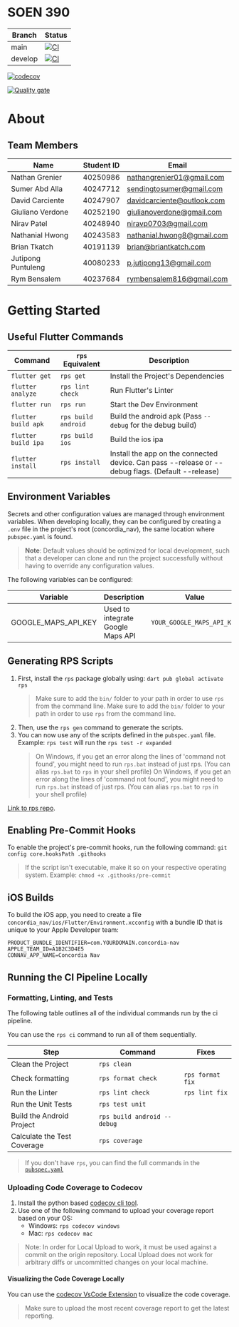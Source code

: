 # SOEN 390

| Branch  | Status                                                                                                                                                                       |
| ------- | ---------------------------------------------------------------------------------------------------------------------------------------------------------------------------- |
| main    | [![CI](https://github.com/SOEN-390-W2025/SOEN-390/actions/workflows/ci.yaml/badge.svg)](https://github.com/SOEN-390-W2025/SOEN-390/actions/workflows/ci.yaml)                |
| develop | [![CI](https://github.com/SOEN-390-W2025/SOEN-390/actions/workflows/ci.yaml/badge.svg?branch=develop)](https://github.com/SOEN-390-W2025/SOEN-390/actions/workflows/ci.yaml) |

[![codecov](https://codecov.io/github/NathanGrenier/SOEN-390/graph/badge.svg?token=QWLVNVQUYB)](https://codecov.io/github/NathanGrenier/SOEN-390)

[![Quality gate](https://sonarcloud.io/api/project_badges/quality_gate?project=SOEN-390-W2025_SOEN-390)](https://sonarcloud.io/summary/new_code?id=SOEN-390-W2025_SOEN-390)

# About

## Team Members

| Name               | Student ID | Email                      |
| ------------------ | ---------- | -------------------------- |
| Nathan Grenier     | 40250986   | nathangrenier01@gmail.com  |
| Sumer Abd Alla     | 40247712   | sendingtosumer@gmail.com   |
| David Carciente    | 40247907   | davidcarciente@outlook.com |
| Giuliano Verdone   | 40252190   | giulianoverdone@gmail.com  |
| Nirav Patel        | 40248940   | niravp0703@gmail.com       |
| Nathanial Hwong    | 40243583   | nathanial.hwong8@gmail.com |
| Brian Tkatch       | 40191139   | brian@briantkatch.com      |
| Jutipong Puntuleng | 40080233   | p.jutipong13@gmail.com     |
| Rym Bensalem       | 40237684   | rymbensalem816@gmail.com   |

# Getting Started

## Useful Flutter Commands

| Command             | `rps` Equivalent    | Description                                                                                       |
| ------------------- | ------------------- | ------------------------------------------------------------------------------------------------- |
| `flutter get`       | `rps get`           | Install the Project's Dependencies                                                                |
| `flutter analyze`   | `rps lint check`    | Run Flutter's Linter                                                                              |
| `flutter run`       | `rps run`           | Start the Dev Environment                                                                         |
| `flutter build apk` | `rps build android` | Build the android apk (Pass `--debug` for the debug build)                                        |
| `flutter build ipa` | `rps build ios`     | Build the ios ipa                                                                                 |
| `flutter install`   | `rps install`       | Install the app on the connected device. Can pass --release or --debug flags. (Default --release) |

## Environment Variables

Secrets and other configuration values are managed through environment variables. When developing locally, they can be configured by creating a `.env` file in the project's root (concordia_nav), the same location where `pubspec.yaml` is found.

> **Note**: Default values should be optimized for local development, such that
> a developer can clone and run the project successfully without having to
> override any configuration values.

The following variables can be configured:

| Variable            | Description                       | Value                      |
| ------------------- | --------------------------------- | -------------------------- |
| GOOGLE_MAPS_API_KEY | Used to integrate Google Maps API | `YOUR_GOOGLE_MAPS_API_KEY` |

## Generating RPS Scripts

1. First, install the `rps` package globally using: `dart pub global activate rps`
   > Make sure to add the `bin/` folder to your path in order to use `rps` from the command line.
   > Make sure to add the `bin/` folder to your path in order to use `rps` from the command line.
2. Then, use the `rps gen` command to generate the scripts.
3. You can now use any of the scripts defined in the `pubspec.yaml` file. Example: `rps test` will run the `rps test -r expanded`
   > On Windows, if you get an error along the lines of 'command not found', you might need to run `rps.bat` instead of just rps. (You can alias `rps.bat` to `rps` in your shell profile)
   > On Windows, if you get an error along the lines of 'command not found', you might need to run `rps.bat` instead of just rps. (You can alias `rps.bat` to `rps` in your shell profile)

[Link to rps repo](https://pub.dev/packages/rps).

## Enabling Pre-Commit Hooks

To enable the project's pre-commit hooks, run the following command: `git config core.hooksPath .githooks`

> If the script isn't executable, make it so on your respective operating system. Example: `chmod +x .githooks/pre-commit`

## iOS Builds

To build the iOS app, you need to create a file
`concordia_nav/ios/Flutter/Environment.xcconfig` with a bundle ID that is unique to your
Apple Developer team:

```
PRODUCT_BUNDLE_IDENTIFIER=com.YOURDOMAIN.concordia-nav
APPLE_TEAM_ID=A1B2C3D4E5
CONNAV_APP_NAME=Concordia Nav
```

## Running the CI Pipeline Locally

### Formatting, Linting, and Tests 
The following table outlines all of the individual commands run by the ci pipeline.

You can use the `rps ci` command to run all of them sequentially.

| Step                        | Command                     | Fixes            |
| --------------------------- | --------------------------- | ---------------- |
| Clean the Project           | `rps clean`                 |                  |
| Check formatting            | `rps format check`          | `rps format fix` |
| Run the Linter              | `rps lint check`            | `rps lint fix`   |
| Run the Unit Tests          | `rps test unit`             |                  |
| Build the Android Project   | `rps build android --debug` |                  |
| Calculate the Test Coverage | `rps coverage`              |                  |

> If you don't have `rps`, you can find the full commands in the [`pubspec.yaml`](./concordia_nav/pubspec.yaml)

### Uploading Code Coverage to Codecov

1. Install the python based [codecov cli tool](https://docs.codecov.com/docs/codecov-uploader#download-using-pip).
2. Use one of the following command to upload your coverage report based on your OS:
   - Windows: `rps codecov windows`
   - Mac: `rps codecov mac`

> Note: In order for Local Upload to work, it must be used against a commit on the origin repository. Local Upload does not work for arbitrary diffs or uncommitted changes on your local machine.

#### Visualizing the Code Coverage Locally
You can use the [codecov VsCode Extension](https://docs.codecov.com/docs/vscode-extension) to visualize the code coverage.

> Make sure to upload the most recent coverage report to get the latest reporting.